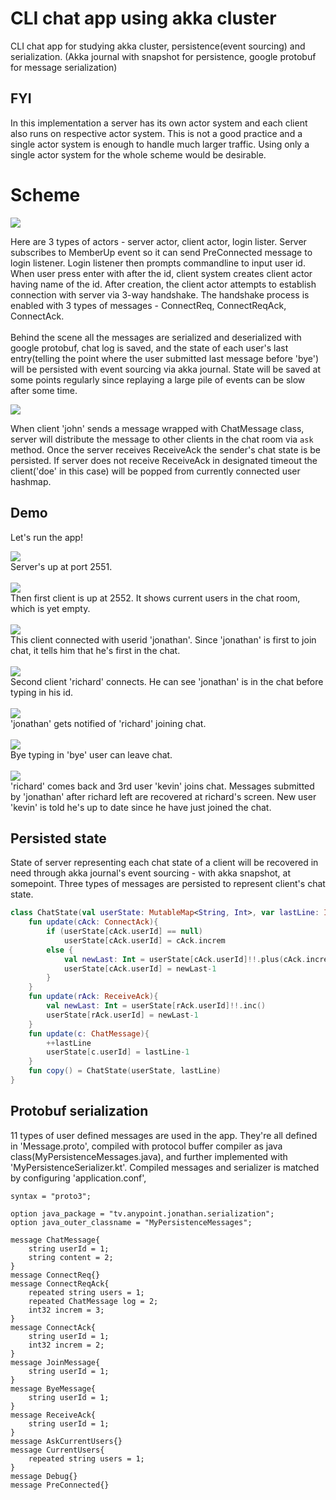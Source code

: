 # CLI chat app using akka cluster

CLI chat app for studying akka cluster, persistence(event sourcing) and serialization.
(Akka journal with snapshot for persistence, google protobuf for message serialization)

## FYI

In this implementation a server has its own actor system and each client also runs on respective actor system. This is not a good practice and a single actor system is enough to handle much larger traffic.
Using only a single actor system for the whole scheme would be desirable.

# Scheme

<div>
    <img src="https://github.com/ferrarijh/akka-persistent-chat/blob/develop/demo/scheme.png">
</div>

 Here are 3 types of actors - server actor, client actor, login lister. Server subscribes to MemberUp event so it can send
PreConnected message to login listener. Login listener then prompts commandline to input user id. When user press enter
with after the id, client system creates client actor having name of the id. After creation, the client actor attempts
to establish connection with server via 3-way handshake. The handshake process is enabled with 3 types of messages - ConnectReq,
ConnectReqAck, ConnectAck.
<br>
<br>
 Behind the scene all the messages are serialized and deserialized with google protobuf, chat log is saved, and the state
of each user's last entry(telling the point where the user submitted last message before 'bye') will be persisted with
event sourcing via akka journal. State will be saved at some points regularly since replaying a large pile of events
can be slow after some time.

<div>
    <img src="https://github.com/ferrarijh/akka-persistent-chat/blob/develop/demo/scheme2.png">
</div>

When client 'john' sends a message wrapped with ChatMessage class, server will distribute the message to other clients in the chat room via ```ask ``` method.
Once the server receives ReceiveAck the sender's chat state is be persisted. If server does not receive ReceiveAck in designated timeout the client('doe' in this case) will be popped from currently connected user hashmap.

## Demo

Let's run the app!

<div>
    <img src="https://github.com/ferrarijh/akka-persistent-chat/blob/develop/demo/1.png">
</div>
Server's up at port 2551.
<br></br>
<div>
    <img src="https://github.com/ferrarijh/akka-persistent-chat/blob/develop/demo/2.png">
</div>
Then first client is up at 2552. It shows current users in the chat room, which is yet empty.
<br></br>
<div>
    <img src="https://github.com/ferrarijh/akka-persistent-chat/blob/develop/demo/3 firstcon.png">
</div>
This client connected with userid 'jonathan'. Since 'jonathan' is first to join chat, it tells him that he's first in the chat.
<br></br>
<div>
    <img src="https://github.com/ferrarijh/akka-persistent-chat/blob/develop/demo/4 richardcon.png">
</div>
Second client 'richard' connects. He can see 'jonathan' is in the chat before typing in his id.
<br></br>
<div>
    <img src="https://github.com/ferrarijh/akka-persistent-chat/blob/develop/demo/6.png">
</div>
'jonathan' gets notified of 'richard' joining chat.
<br></br>
<div>
    <img src="https://github.com/ferrarijh/akka-persistent-chat/blob/develop/demo/7 richard bye.png">
</div>
Bye typing in 'bye' user can leave chat.
<br></br>
<div>
    <img src="https://github.com/ferrarijh/akka-persistent-chat/blob/develop/demo/8 kevin.png">
</div>
'richard' comes back and 3rd user 'kevin' joins chat. Messages submitted by 'jonathan' after richard left are recovered
at richard's screen. New user 'kevin' is told he's up to date since he have just joined the chat.

## Persisted state

State of server representing each chat state of a client will be recovered in need through akka journal's event sourcing - with akka snapshot, at somepoint.
Three types of messages are persisted to represent client's chat state.

```kotlin
class ChatState(val userState: MutableMap<String, Int>, var lastLine: Int): Serializable {  //map<name, cnt>
    fun update(cAck: ConnectAck){
        if (userState[cAck.userId] == null)
            userState[cAck.userId] = cAck.increm
        else {
            val newLast: Int = userState[cAck.userId]!!.plus(cAck.increm)
            userState[cAck.userId] = newLast-1
        }
    }
    fun update(rAck: ReceiveAck){
        val newLast: Int = userState[rAck.userId]!!.inc()
        userState[rAck.userId] = newLast-1
    }
    fun update(c: ChatMessage){
        ++lastLine
        userState[c.userId] = lastLine-1
    }
    fun copy() = ChatState(userState, lastLine)
}
```

## Protobuf serialization
11 types of user defined messages are used in the app. They're all defined in 'Message.proto', compiled with protocol buffer compiler as java class(MyPersistenceMessages.java),
and further implemented with 'MyPersistenceSerializer.kt'. Compiled messages and serializer is matched by configuring 'application.conf', 

```
syntax = "proto3";

option java_package = "tv.anypoint.jonathan.serialization";
option java_outer_classname = "MyPersistenceMessages";

message ChatMessage{
    string userId = 1;
    string content = 2;
}
message ConnectReq{}
message ConnectReqAck{
    repeated string users = 1;
    repeated ChatMessage log = 2;
    int32 increm = 3;
}
message ConnectAck{
    string userId = 1;
    int32 increm = 2;
}
message JoinMessage{
    string userId = 1;
}
message ByeMessage{
    string userId = 1;
}
message ReceiveAck{
    string userId = 1;
}
message AskCurrentUsers{}
message CurrentUsers{
    repeated string users = 1;
}
message Debug{}
message PreConnected{}
```
